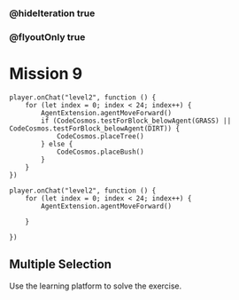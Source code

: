 ### @hideIteration true
### @flyoutOnly true
# Mission 9

```blocks
player.onChat("level2", function () {
    for (let index = 0; index < 24; index++) {
        AgentExtension.agentMoveForward()
        if (CodeCosmos.testForBlock_belowAgent(GRASS) || CodeCosmos.testForBlock_belowAgent(DIRT)) {
            CodeCosmos.placeTree()
        } else {
            CodeCosmos.placeBush()
        }
    }
})
```

```template
player.onChat("level2", function () {
    for (let index = 0; index < 24; index++) {
        AgentExtension.agentMoveForward()
        
    }

})
```

## Multiple Selection
Use the learning platform to solve the exercise.